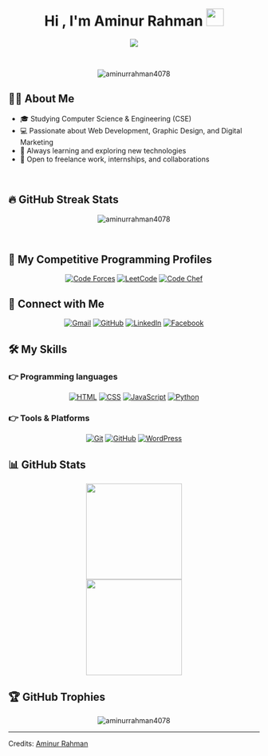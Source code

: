 <h1 align="center">Hi , I'm Aminur Rahman <img src="https://media.giphy.com/media/hvRJCLFzcasrR4ia7z/giphy.gif" width="35"></h1>
<p align="center">
  <a href="https://github.com/DenverCoder1/readme-typing-svg"><img src="https://readme-typing-svg.herokuapp.com?lines=Web+Developer;Graphic+Designer;Digital+Marketer;CSE+Student;Always+learning+new+things&center=true&width=500&height=50"></a>
</p>

<br>

<p align="center"> 
	<img src="https://komarev.com/ghpvc/?username=aminurrahman4078&label=Profile%20views&color=0e75b6&style=plastic" alt="aminurrahman4078" /> 
</p>

## :man_technologist: About Me
- 🎓 Studying Computer Science & Engineering (CSE)
- 💻 Passionate about Web Development, Graphic Design, and Digital Marketing
- 🚀 Always learning and exploring new technologies
- 🎯 Open to freelance work, internships, and collaborations

<br>

## 🔥 GitHub Streak Stats
<p align="center"><img src="https://github-readme-streak-stats.herokuapp.com/?user=aminurrahman4078&theme=algolia" alt="aminurrahman4078" /></p>

<br>

## 👀 My Competitive Programming Profiles
<p align="center">
  <a href="#"><img src="https://img.icons8.com/external-tal-revivo-shadow-tal-revivo/50/000000/external-codeforces-programming-competitions-and-contests-programming-community-logo-shadow-tal-revivo.png" alt="Code Forces"/></a>
  <a href="#"><img src="https://img.icons8.com/external-tal-revivo-shadow-tal-revivo/50/000000/external-level-up-your-coding-skills-and-quickly-land-a-job-logo-shadow-tal-revivo.png" alt="LeetCode"/></a>
  <a href="#"><img src="https://img.icons8.com/color/50/000000/codechef.png" alt="Code Chef"/></a>
</p>

## :handshake: Connect with Me
<p align="center">
	<a href="mailto:your.email@example.com"><img src="https://img.shields.io/badge/gmail-%23EA4335.svg?style=plastic&logo=gmail&logoColor=white" alt="Gmail"/></a>
	<a href="https://github.com/aminurrahman4078"><img src="https://img.shields.io/badge/github-%23181717.svg?style=plastic&logo=github&logoColor=white" alt="GitHub"/></a>
	<a href="#"><img src="https://img.shields.io/badge/linkedin-%230A66C2.svg?style=plastic&logo=linkedin&logoColor=white" alt="LinkedIn"/></a>
	<a href="#"><img src="https://img.shields.io/badge/facebook-%231877F2.svg?style=plastic&logo=facebook&logoColor=white" alt="Facebook"/></a>
</p>

## 🛠 My Skills
### 👉 Programming languages
<p align="center"> 
  <a href="#"> <img alt="HTML" src="https://img.shields.io/badge/HTML5-%23E34F26.svg?style=plastic&logo=html5&logoColor=white"></a>
  <a href="#"> <img alt="CSS" src="https://img.shields.io/badge/CSS3-%231572B6.svg?style=plastic&logo=css3&logoColor=white"></a>
  <a href="#"> <img alt="JavaScript" src="https://img.shields.io/badge/JavaScript-%23F7DF1E.svg?style=plastic&logo=javascript&logoColor=black"></a>
  <a href="#"> <img alt="Python" src="https://img.shields.io/badge/Python-%2314354C.svg?style=plastic&logo=python&logoColor=white"></a>
</p>

### 👉 Tools & Platforms
<p align="center">
  <a href="#"><img alt="Git" src="https://img.shields.io/badge/Git-%23F05033.svg?style=plastic&logo=git&logoColor=white"></a>
  <a href="#"><img alt="GitHub" src="https://img.shields.io/badge/github-%23181717.svg?style=plastic&logo=github&logoColor=white"></a>
  <a href="#"><img alt="WordPress" src="https://img.shields.io/badge/WordPress-%23117AC9.svg?style=plastic&logo=wordpress&logoColor=white"></a>
</p>

## 📊 GitHub Stats
<p align="center">
    <img src="https://github-readme-stats.vercel.app/api?username=aminurrahman4078&show_icons=true&count_private=true&theme=algolia" height="192px"/>
    <br/>
    <img src="https://github-readme-stats.vercel.app/api/top-langs?username=aminurrahman4078&langs_count=10&show_icons=true&locale=en&layout=compact&theme=algolia" height="192px"/>
</p>

## 🏆 GitHub Trophies
<p align="center"> <img src="https://github-profile-trophy.vercel.app/?username=aminurrahman4078&layout=compact&theme=algolia" alt="aminurrahman4078" /></p>

-----
Credits: [Aminur Rahman](https://github.com/aminurrahman4078)
